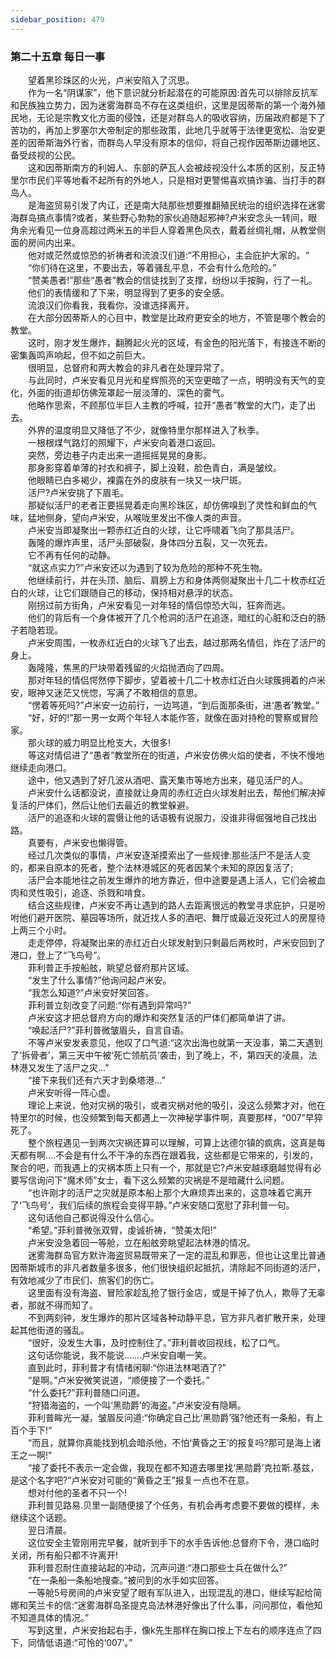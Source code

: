 ```yaml
---
sidebar_position: 479
---
```

### 第二十五章 每日一事  


　　望着黑珍珠区的火光，卢米安陷入了沉思。  
　　作为一名“阴谋家”，他下意识就分析起潜在的可能原因:首先可以排除反抗军和民族独立势力，因为迷雾海群岛不存在这类组织，这里是因蒂斯的第一个海外殖民地，无论是宗教文化方面的侵蚀，还是对群岛人的吸收容纳，历届政府都是下了苦功的，再加上罗塞尔大帝制定的那些政策，此地几乎就等于法律更宽松、治安更差的因蒂斯海外行省，而群岛人早没有原本的信仰，将自己视作因蒂斯边疆地区、备受歧视的公民。  
　　这和因蒂斯南方的利姆人、东部的萨瓦人会被歧视没什么本质的区别，反正特里尔市民们平等地看不起所有的外地人，只是相对更警惕喜欢搞诈骗、当打手的群岛人。  
　　是海盗贸易引发了内讧，还是南大陆那些想要推翻殖民统治的组织选择在迷雾海群岛搞点事情?或者，某些野心勃勃的家伙追随起邪神?卢米安念头一转间，眼角余光看见一位身高超过两米五的半巨人穿着黑色风衣，戴着丝绸礼帽，从教堂侧面的房间内出来。  
　　他对或茫然或惊恐的祈祷者和流浪汉们道:“不用担心，主会庇护大家的。“  
　　“你们待在这里，不要出去，等着骚乱平息，不会有什么危险的。”  
　　“赞美愚者!”那些“愚者”教会的信徒找到了支撑，纷纷以手按胸，行了一礼。  
　　他们的表情缓和了下来，明显得到了更多的安全感。  
　　流浪汉们你看我，我看你，没谁选择离开。  
　　在大部分因蒂斯人的心目中，教堂是比政府更安全的地方，不管是哪个教会的教堂。  
　　这时，刚才发生爆炸，翻腾起火光的区域，有金色的阳光落下，有接连不断的密集轰鸣声响起，但不如之前巨大。  
　　很明显，总督府和两大教会的非凡者在处理异常了。  
　　与此同时，卢米安看见月光和星辉照亮的天空更暗了一点，明明没有天气的变化，外面的街道却仿佛笼罩起一层淡薄的、深色的雾气。  
　　他略作思索，不顾那位半巨人主教的呼喊，拉开“愚者”教堂的大门，走了出去。  
　　外界的温度明显又降低了不少，就像特里尔那样进入了秋季。  
　　一根根煤气路灯的照耀下，卢米安向着港口返回。  
　　突然，旁边巷子内走出来一道摇摇晃晃的身影。  
　　那身影穿着单薄的衬衣和裤子，脚上没鞋，脸色青白，满是皱纹。  
　　他眼睛已白多褐少，裸露在外的皮肤有一块又一块尸斑。  
　　活尸?卢米安挑了下眉毛。  
　　那疑似活尸的老者正要摇晃着走向黑珍珠区，却仿佛嗅到了灵性和鲜血的气味，猛地侧身，望向卢米安，从喉咙里发出不像人类的声音。  
　　卢米安当即凝聚出一颗赤红近白的火球，让它呼啸着飞向了那具活尸。  
　　轰隆的爆炸声里，活尸头部破裂，身体四分五裂，又一次死去。  
　　它不再有任何的动静。  
　　“就这点实力?”卢米安还以为遇到了较为危险的那种不死生物。  
　　他继续前行，并在头顶、脑后、肩膀上方和身体两侧凝聚出十几二十枚赤红近白的火球，让它们跟随自己的移动，保持相对悬浮的状态。  
　　刚拐过前方街角，卢米安看见一对年轻的情侣惊恐大叫，狂奔而逃。  
　　他们的背后有一个身体被开了几个枪洞的活尸在追逐，暗红的心脏和泛白的肠子若隐若现。  
　　卢米安周围，一枚赤红近白的火球飞了出去，越过那两名情侣，炸在了活尸的身上。  
　　轰隆隆，焦黑的尸块带着残留的火焰抛洒向了四周。  
　　那对年轻的情侣愕然停下脚步，望着被十几二十枚赤红近白火球簇拥着的卢米安，眼神又迷茫又恍惚，写满了不敢相信的意思。  
　　“愣着等死吗?”卢米安一边前行，一边骂道，“到后面那条街，进‘愚者’教堂。”  
　　“好，好的!”那一男一女两个年轻人本能作答，就像在面对持枪的警察或冒险家。  
　　那火球的威力明显比枪支大，大很多!  
　　等这对情侣进了“愚者”教堂所在的街道，卢米安仿佛火焰的使者，不快不慢地继续走向港口。  
　　途中，他又遇到了好几波从酒吧、露天集市等地方出来，碰见活尸的人。  
　　卢米安什么话都没说，直接就让身周的赤红近白火球发射出去，帮他们解决掉复活的尸体们，然后让他们去最近的教堂躲避。  
　　活尸的追逐和火球的震慑让他的话语极有说服力，没谁非得倔强地自己找出路。  
　　真要有，卢米安也懒得管。  
　　经过几次类似的事情，卢米安逐渐摸索出了一些规律:那些活尸不是活人变的，都来自原本的死者，整个法林港城区的死者因某个未知的原因复活了;  
　　活尸会本能地往之前发生爆炸的地方靠近，但中途要是遇上活人，它们会被血肉和灵性吸引，追逐、杀戮和啃食。  
　　结合这些规律，卢米安不再让遇到的路人去距离很远的教堂寻求庇护，只是吩咐他们避开医院、墓园等场所，就近找人多的酒吧、舞厅或最近没死过人的房屋待上两三个小时。  
　　走走停停，将凝聚出来的赤红近白火球发射到只剩最后两枚时，卢米安回到了港口，登上了“飞鸟号”。  
　　菲利普正手按船舷，眺望总督府那片区域。  
　　“发生了什么事情?”他询问起卢米安。  
　　“我怎么知道?”卢米安好笑回答。  
　　菲利普立刻改变了问题:“你有遇到异常吗?”  
　　卢米安这才把总督府方向的爆炸和突然复活的尸体们都简单讲了讲。  
　　“唤起活尸?”菲利普微皱眉头，自言自语。  
　　不等卢米安发表意见，他叹了口气道:“这次出海也就第一天没事，第二天遇到了‘拆骨者’，第三天中午被‘死亡领航员’袭击，到了晚上，不，第四天的凌晨，法林港又发生了活尸之灾…”  
　　“接下来我们还有六天才到桑塔港…”  
　　卢米安听得一阵心虚。  
　　理论上来说，他对灾祸的吸引，或者灾祸对他的吸引，没这么频繁才对，他在特里尔的时候，也没频繁到每天都遇上一次神秘学事件啊，真要那样，“007”早猝死了。  
　　整个旅程遇见一到两次灾祸还算可以理解，可算上达德尔镇的疯病，这真是每天都有啊….不会是有什么不干净的东西在跟着我，这些都是它带来的，引发的，聚合的吧，而我遇上的灾祸本质上只有一个，那就是它?卢米安越琢磨越觉得有必要写信询问下“魔术师”女士，看下这么频繁的灾祸是不是暗藏什么问题。  
　　“也许刚才的活尸之灾就是原本船上那个大麻烦弄出来的，这意味着它离开了‘飞鸟号’，我们后续的旅程会变得平静。”卢米安随口宽慰了菲利普一句。  
　　这句话他自己都说得没什么信心。  
　　“希望。”菲利普微张双臂，虔诚祈祷，“赞美太阳!”  
　　卢米安没急着回一等舱，立在船舷旁眺望起法林港的情况。  
　　迷雾海群岛官方默许海盗贸易既带来了一定的混乱和罪恶，但也让这里比普通因蒂斯城市的非凡者数量多很多，他们很快组织起抵抗，清除起不同街道的活尸，有效地减少了市民们、旅客们的伤亡。  
　　这里面有没有海盗、冒险家趁乱抢了银行金店，或是干掉了仇人，欺辱了无辜者，那就不得而知了。  
　　不到两刻钟，发生爆炸的那片区域各种动静平息，官方非凡者扩散开来，处理起其他街道的骚乱。  
　　“很好，没发生大事，及时控制住了。”菲利普收回视线，松了口气。  
　　这句话你能说，我不能说…….卢米安自嘲一笑。  
　　直到此时，菲利普才有情绪闲聊:“你进法林喝酒了?”  
　　“是啊。”卢米安微笑说道，“顺便接了一个委托。”  
　　“什么委托?”菲利普随口问道。  
　　“狩猎海盗的，一个叫‘黑勋爵’的海盗。”卢米安没有隐瞒。  
　　菲利普眸光一凝，皱眉反问道:“你确定自己比‘黑勋爵’强?他还有一条船，有上百个手下!“  
　　“而且，就算你真能找到机会暗杀他，不怕‘黄昏之王’的报复吗?那可是海上诸王之一啊!”  
　　“接了委托不表示一定会做，我现在都不知道去哪里找‘黑勋爵’克拉斯.基兹，是这个名字吧?”卢米安对可能的“黄昏之王”报复一点也不在意。  
　　想对付他的圣者不只一个!  
　　菲利普见路易.贝里一副随便接了个任务，有机会再考虑要不要做的模样，未继续这个话题。  
　　翌日清晨。  
　　这位安全主管刚用完早餐，就听到手下的水手告诉他:总督府下令，港口临时关闭，所有船只都不许离开!  
　　菲利普忍耐住直接站起的冲动，沉声问道:“港口那些士兵在做什么?”  
　　“在一条船一条船地搜查。”被问到的水手如实回答。  
　　一等舱5号房间的卢米安望了眼有军队进入，出现混乱的港口，继续写起给简娜和芙兰卡的信:“迷雾海群岛圣提克岛法林港好像出了什么事，问问那位，看他知不知道具体的情况。”  
　　写到这里，卢米安抬起右手，像k先生那样在胸口按上下左右的顺序连点了四下，同情低语道:“可怜的‘007’。”  
